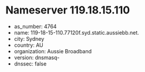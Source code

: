 # Nameserver 119.18.15.110

* as_number: 4764
* name: 119-18-15-110.77120f.syd.static.aussiebb.net.
* city: Sydney
* country: AU
* organization: Aussie Broadband
* version: dnsmasq-
* dnssec: false
